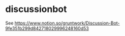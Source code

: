 # discussionbot

See https://www.notion.so/gruntwork/Discussion-Bot-9fe351b299d842718029996248160d53
